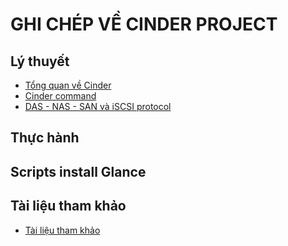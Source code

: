 # GHI CHÉP VỀ CINDER PROJECT


## Lý thuyết
- [Tổng quan về Cinder](docs/Tong_quan_ve_Cinder.md)
- [Cinder command](docs/Cinder_command.md)
- [DAS - NAS - SAN và iSCSI protocol](docs/DAS-NAS-SAN_va_iSCSI-protocol.md)

## Thực hành



## Scripts install Glance 



## Tài liệu tham khảo
- [Tài liệu tham khảo](docs/Tai_lieu_tham_khao.md)
